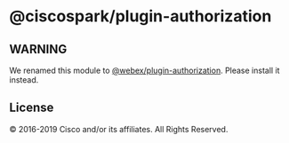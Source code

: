 # @ciscospark/plugin-authorization

## WARNING

We renamed this module to [@webex/plugin-authorization](https://www.npmjs.com/package/@webex/plugin-authorization). Please install it instead.

## License

© 2016-2019 Cisco and/or its affiliates. All Rights Reserved.
